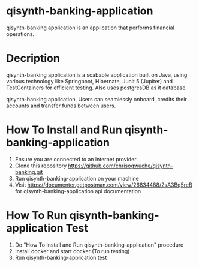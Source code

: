 # qisynth-banking-application
qisynth-banking application is an application that performs financial operations.

# Decription
qisynth-banking application is a scabable application built on Java, using various technology like Springboot, Hibernate, Junit 5 (Jupiter) and TestContainers for efficient testing. Also uses postgresDB as it database.

qisynth-banking application, Users can seamlessly onboard, credits their accounts and transfer funds between users.

# How To Install and Run qisynth-banking-application

1. Ensure you are connected to an internet provider
2. Clone this repository https://github.com/chrisogwuche/qisynth-banking.git
3. Run qisynth-banking-application on your machine
4. Visit https://documenter.getpostman.com/view/26834488/2sA3Bq5reB for qisynth-banking-application api documentation

# How To Run qisynth-banking-application Test
1. Do "How To Install and Run qisynth-banking-application" procedure
2. Install docker and start docker (To run testing)
3. Run qisynth-banking-application test
